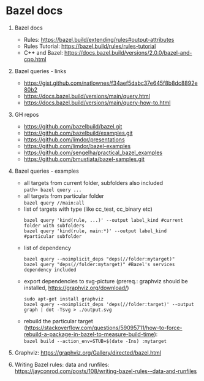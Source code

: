 # Bazel docs

1. Bazel docs
    - Rules: https://bazel.build/extending/rules#output-attributes
    - Rules Tutorial: https://bazel.build/rules/rules-tutorial
    - C++ and Bazel: https://docs.bazel.build/versions/2.0.0/bazel-and-cpp.html

2. Bazel queries - links
    - https://gist.github.com/natlownes/f34aef5dabc37e645f8b8dc8892e80b2
    - https://docs.bazel.build/versions/main/query.html
    - https://docs.bazel.build/versions/main/query-how-to.html

3. GH repos
    - https://github.com/bazelbuild/bazel.git
    - https://github.com/bazelbuild/examples.git
    - https://github.com/limdor/presentations
    - https://github.com/limdor/bazel-examples
    - https://github.com/sengelha/practical_bazel_examples
    - https://github.com/bmustiata/bazel-samples.git

4. Bazel queries - examples
    - all targets from current folder, subfolders also included  
        `path> bazel query ...`  
    - all targets from particular folder  
        `bazel query //main:all`
    - list of targets with type (like cc_test, cc_binary etc)  
        ```
        bazel query 'kind(rule, ...)' --output label_kind #current folder with subfolders
        bazel query 'kind(rule, main:*)' --output label_kind #particular subfolder
        ```
    - list of dependency  
        ```
        bazel query --noimplicit_deps "deps(//folder:mytarget)"
        bazel query "deps(//folder:mytarget)" #Bazel's services dependency included
        ```
    - export dependencies to svg-picture (prereq.: graphviz should be installed, https://graphviz.org/download/)  
        ```
        sudo apt-get install graphviz
        bazel query --noimplicit_deps 'deps(//folder:target)' --output graph | dot -Tsvg > ./output.svg
        ```
    - rebuild the particular target (https://stackoverflow.com/questions/59095711/how-to-force-rebuild-a-package-in-bazel-to-measure-build-time):  
        `bazel build --action_env=STUB=$(date -Ins) :mytarget`

5. Graphviz: https://graphviz.org/Gallery/directed/bazel.html

6. Writing Bazel rules: data and runfiles: https://jayconrod.com/posts/108/writing-bazel-rules--data-and-runfiles
